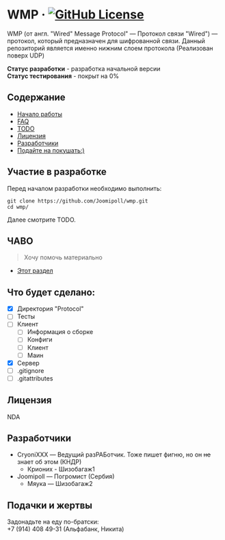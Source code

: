 # WMP &middot; [![GitHub License](https://img.shields.io/badge/license-NDA-blue.svg?style=flat-square)]()

WMP (от англ. "Wired" Message Protocol" — Протокол связи "Wired") — протокол, который предназначен для шифрованной связи. Данный репозиторий является именно нижним слоем протокола (Реализован поверх UDP)

**Статус разработки** - разработка начальной версии <br>
**Статус тестирования** - покрыт на 0%

## Содержание
<!-- - [Юсаге](#1) -->
- [Начало работы](#2)
- [FAQ](#3)
- [TODO](#4)
- [Лицензия](#5)
- [Разработчики](#6)
- [Подайте на покушать:)](#7)

<!-- ## <a name="1"> Юсаге</a> -->

## <a name="2">Участие в разработке</a>

Перед началом разработки необходимо выполнить:

```shell
git clone https://github.com/Joomipoll/wmp.git
cd wmp/
```

Далее смотрите TODO.

## <a name="3">ЧАВО</a>

> Хочу помочь материально

- [Этот раздел](#7)

## <a name="4">Что будет сделано:</a>

- [x] Директория "Protocol"
- [ ] Тесты
- [ ] Клиент
	- [ ] Информация о сборке
 	- [ ] Конфиги
  	- [ ] Клиент
  	- [ ] Маин 
- [x] Сервер
- [ ] .gitignore
- [ ] .gitattributes       

## <a name="5">Лицензия</a>

NDA

<!-- [Чекни тута](LICENSE) -->

## <a name="6">Разработчики</a>

- CryoniXXX — Ведущий разРАБотчик. Тоже пишет фигню, но он ~~не~~ знает об этом (КНДР)
    - Крионих - Шизобагаж1
- Joomipoll — Погромист (Сербия)
    - Мяука — Шизобагаж2

<!-- Долой игры в кошки-мышки. Хоть в разработке научитесь не драться -->

## <a name="7">Подачки и жертвы</a>

Задонадьте на еду по-братски: <br>
+7 (914) 408 49-31 (Альфабанк, Никита)
